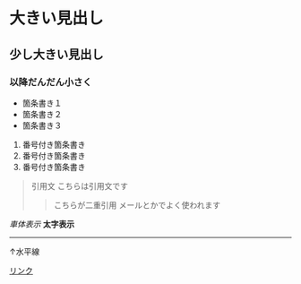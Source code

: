# 大きい見出し
## 少し大きい見出し
### 以降だんだん小さく

- 箇条書き１
- 箇条書き２
- 箇条書き３

1. 番号付き箇条書き
1. 番号付き箇条書き
1. 番号付き箇条書き

> 引用文
> こちらは引用文です
>> こちらが二重引用
>> メールとかでよく使われます

*車体表示*
**太字表示**

---
↑水平線

[リンク](https://www.morijyobi.ac.jp)

